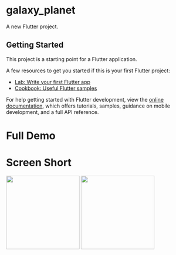 # galaxy_planet

A new Flutter project.

## Getting Started

This project is a starting point for a Flutter application.

A few resources to get you started if this is your first Flutter project:

- [Lab: Write your first Flutter app](https://docs.flutter.dev/get-started/codelab)
- [Cookbook: Useful Flutter samples](https://docs.flutter.dev/cookbook)

For help getting started with Flutter development, view the
[online documentation](https://docs.flutter.dev/), which offers tutorials,
samples, guidance on mobile development, and a full API reference.


# Full Demo


# Screen Short
<img src = "https://user-images.githubusercontent.com/114761517/231371778-005edb64-5a34-4e84-81ed-b516b6e86c3d.png" width = "200px">
<img src = "https://user-images.githubusercontent.com/114761517/231371871-33925a15-2ef2-4129-8d07-5f31e580ce9a.png" width = "200px">
